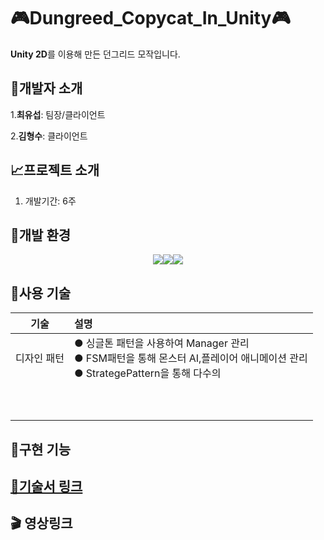 # 🎮Dungreed_Copycat_In_Unity🎮
**Unity 2D**를 이용해 만든 던그리드 모작입니다.
## 🧙개발자 소개
1.**최유섭**: 팀장/클라이언트

2.**김형수**: 클라이언트
## 📈프로젝트 소개
1. 개발기간: 6주
## 🏰개발 환경

<p align="center">
<img src="https://img.shields.io/badge/c%23-%23239120.svg?style=for-the-badge&logo=c-sharp&logoColor=white"/><img src="https://img.shields.io/badge/unity-%23000000.svg?style=for-the-badge&logo=unity&logoColor=white"/><img src="https://img.shields.io/badge/GitHub Actions-2088FF?style=for-the-badge&logo=GitHub Actions&logoColor=white">

## 🧪사용 기술
|**기술**|**설명**|
|:---:|:---|
|디자인 패턴|● 싱글톤 패턴을 사용하여 Manager 관리<br> ● FSM패턴을 통해 몬스터 AI,플레이어 애니메이션 관리 <br>● StrategePattern을 통해 다수의|
|||
|||
|||
|||
|||
|||
|||
|||
|||
|||
## 💊구현 기능
## [🚩기술서 링크](https://docs.google.com/presentation/d/1jHJAIKg0ex0KCO2hozneaqXTghVdsbdJ29tOFAVNDkg/edit?usp=sharing)
## 🎬 영상링크
